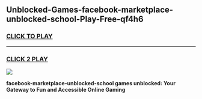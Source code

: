 
## Unblocked-Games-facebook-marketplace-unblocked-school-Play-Free-qf4h6
<h3>
<a href="https://premium76.site?title=facebook-marketplace-unblocked-school&ref=19M">CLICK TO PLAY</a></h3>
<hr>

<h3>
<a href="https://premium76.site?title=facebook-marketplace-unblocked-school&ref=19M">CLICK 2 PLAY</a>
  
</h3>

<a href="https://premium76.site?title=facebook-marketplace-unblocked-school&ref=19M"><img src="https://clearcache.store/games.png"></a>


**facebook-marketplace-unblocked-school games unblocked: Your Gateway to Fun and Accessible Online Gaming**
